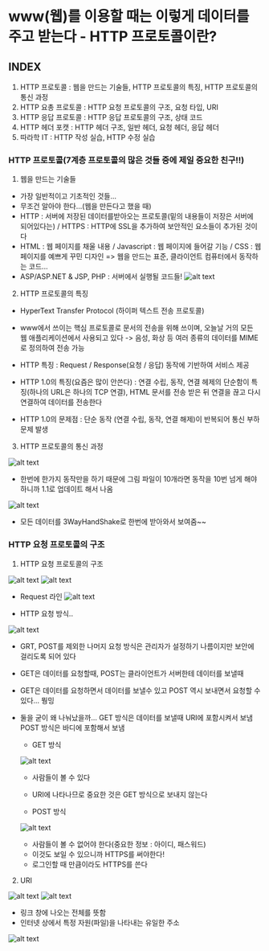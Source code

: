 # www(웹)를 이용할 때는 이렇게 데이터를 주고 받는다 - HTTP 프로토콜이란?

## INDEX

1. HTTP 프로토콜 : 웹을 만드는 기술들, HTTP 프로토콜의 특징, HTTP 프로토콜의 통신 과정
2. HTTP 요총 프로토콜 : HTTP 요청 프로토콜의 구조, 요청 타입, URI
3. HTTP 응답 프로토콜 : HTTP 응답 프로토콜의 구조, 상태 코드
4. HTTP 헤더 포캣 : HTTP 헤더 구조, 일반 헤더, 요청 헤더, 응답 헤더
6. 따라학 IT : HTTP 작성 실습, HTTP 수정 실습


### HTTP 프로토콜(7계층 프로토콜의 많은 것들 중에 제일 중요한 친구!!)

1. 웹을 만드는 기술들

- 가장 일반적이고 기초적인 것들...
- 무조건 알아야 한다...(웹을 만든다고 했을 때)
- HTTP : 서버에 저장된 데이터를받아오는 프로토콜(밑의 내용들이 저장은 서버에 되어있다는) / HTTPS : HTTP에 SSL을 추가하여 보안적인 요소들이 추가된 것이다
- HTML : 웹 페이지를 채울 내용 / Javascript : 웹 페이지에 들어갈 기능 / CSS : 웹 페이지를 예쁘게 꾸민 디자인 => 웹을 만드는 표준, 클라이언트 컴퓨터에서 동작하는 코드... 
- ASP/ASP.NET & JSP, PHP : 서버에서 실행될 코드들!
![alt text](image.png)


2. HTTP 프로토콜의 특징

- HyperText Transfer Protocol (하이퍼 텍스트 전송 프로토콜)
- www에서 쓰이는 핵심 프로토콜로 문서의 전송을 위해 쓰이며, 오늘날 거의 모든 웹 애플리케이션에서 사용되고 있다 -> 음성, 화상 등 여러 종류의 데이터를 MIME로 정의하여 전송 가능
- HTTP 특징 : Request / Response(요청 / 응답) 동작에 기반하여 서비스 제공

- HTTP 1.0의 특징(요즘은 많이 안쓴다) : 연결 수립, 동작, 연결 헤제의 단순함이 특징(하나의 URL은 하나의 TCP 연결), HTML 문서를 전송 받은 뒤 연결을 끊고 다시 연결하여 데이터를 전송한다
- HTTP 1.0의 문제점 : 단순 동작 (연결 수립, 동작, 연결 해제)이 반복되어 통신 부하 문제 발생

3. HTTP 프로토콜의 통신 과정

![alt text](image-1.png)

- 한번에 한가지 동작만을 하기 때문에 그림 파일이 10개라면 동작을 10번 넘게 해야하니까 1.1로 업데이트 해서 나옴

![alt text](image-2.png)

- 모든 데이터를 3WayHandShake로 한번에 받아와서 보여줌~~



### HTTP 요청 프로토콜의 구조

1. HTTP 요청 프로토콜의 구조

![alt text](image-3.png)
![alt text](image-5.png)

- Request 라인
![alt text](image-6.png)

- HTTP 요청 방식..

![alt text](image-7.png)

- GRT, POST를 제외한 나머지 요청 방식은 관리자가 설정하기 나름이지만 보안에 걸리도록 되어 있다
- GET은 데이터를 요청할때, POST는 클라이언트가 서버한테 데이터를 보낼때
- GET은 데이터를 요청하면서 데이터를 보낼수 있고 POST 역시 보내면서 요청할 수 있다... 뭥밍
- 둘을 굳이 왜 나눠났을까... GET 방식은 데이터를 보낼때 URI에 포함시켜서 보냄 POST 방식은 바디에 포함해서 보냄
    - GET 방식

    ![alt text](image-8.png)
        
    - 사람들이 볼 수 있다
    - URI에 나타나므로 중요한 것은 GET 방식으로 보내지 않는다

    - POST 방식

    ![alt text](image-9.png)

    - 사람들이 볼 수 없어야 한다(중요한 정보 : 아이디, 패스워드)
    - 이것도 보일 수 있으니까 HTTPS를 써야한다!
    - 로그인할 때 만큼이라도 HTTPS를 쓴다


2. URI

![alt text](image-10.png)
![alt text](image-11.png)

- 링크 창에 나오는 전체를 뜻함
- 인터넷 상에서 특정 자원(파일)을 나타내는 유일한 주소


![alt text](image-12.png) 